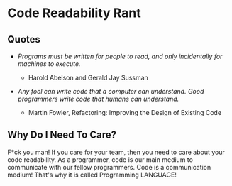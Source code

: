 # Code Readability Rant

## Quotes

* *Programs must be written for people to read, and only incidentally for machines to execute.* 
  - Harold Abelson and Gerald Jay Sussman

* *Any fool can write code that a computer can understand. Good programmers write code that humans can understand.* 
  - Martin Fowler, Refactoring: Improving the Design of Existing Code


## Why Do I Need To Care?

F*ck you man! If you care for your team, then you need to care about your code readability.
As a programmer, code is our main medium to communicate with our fellow programmers.
Code is a communication medium! That's why it is called Programming LANGUAGE!
